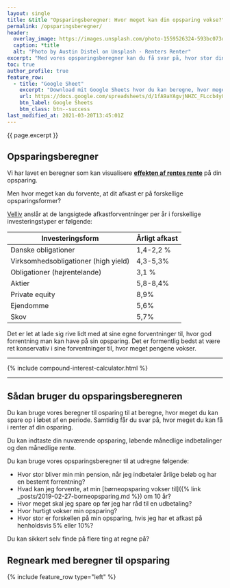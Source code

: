 ```yaml
---
layout: single
title: &title "Opsparingsberegner: Hvor meget kan din opsparing vokse?"
permalink: /opsparingsberegner/
header:
  overlay_image: https://images.unsplash.com/photo-1559526324-593bc073d938?ixlib=rb-1.2.1&ixid=eyJhcHBfaWQiOjEyMDd9&auto=format&fit=crop&w=2000&q=80
  caption: *title
  alt: "Photo by Austin Distel on Unsplash - Renters Renter"
excerpt: "Med vores opsparingsberegner kan du få svar på, hvor stor din opsparing bliver efter en årrække med forskellige renter og månedlige opsparingsbeløb."
toc: true
author_profile: true
feature_row:
  - title: "Google Sheet"
    excerpt: "Download mit Google Sheets hvor du kan beregne, hvor meget din opsparing kan vokse til over tid."
    url: https://docs.google.com/spreadsheets/d/1fA9aYAgvjNHZC_FLccb4yOMVz7FTxrDFw0JOa-CG_ew/copy?usp=sharing
    btn_label: Google Sheets
    btm_class: btn--success
last_modified_at: 2021-03-20T13:45:01Z
---
```


{{ page.excerpt }}

## Opsparingsberegner

Vi har lavet en beregner som kan visualisere **[effekten af rentes rente](/renters-rente/)** på din opsparing.

Men hvor meget kan du forvente, at dit afkast er på forskellige opsparingsformer? 

[Velliv](https://www.velliv.dk/dk/privat/vaerktoejer/guides-og-beregnere/beregn-din-opsparing/forudsaetninger-til-opsparingsberegner) anslår at de langsigtede afkastforventninger per år i forskellige investeringstyper er følgende:

| Investeringsform | Årligt afkast |
|-|-|
| Danske obligationer | 1,4-2,2 %
| Virksomhedsobligationer (high yield) | 4,3-5,3% |
| Obligationer (højrentelande) | 3,1 % |
| Aktier | 5,8-8,4% |
| Private equity | 8,9% |
| Ejendomme | 5,6% |
| Skov | 5,7% |

Det er let at lade sig rive lidt med at sine egne forventninger til, hvor god forrentning man kan have på sin opsparing. Det er formentlig bedst at være ret konservativ i sine forventninger til, hvor meget pengene vokser.

***

{% include compound-interest-calculator.html %}

***

## Sådan bruger du opsparingsberegneren

Du kan bruge vores beregner til osparing til at beregne, hvor meget du kan spare op i løbet af en periode. Samtidig får du svar på, hvor meget du kan få i renter af din osparing.

Du kan indtaste din nuværende opsparing, løbende månedlige indbetalinger og den månedlige rente. 

Du kan bruge vores opsparingsberegner til at udregne følgende:

- Hvor stor bliver min min pension, når jeg indbetaler årlige beløb og har en bestemt forrentning?
- Hvad kan jeg forvente, at min [børneopsparing vokser til]({% link _posts/2019-02-27-borneopsparing.md %}) om 10 år?
- Hvor meget skal jeg spare op før jeg har råd til en udbetaling?
- Hvor hurtigt vokser min opsparing?
- Hvor stor er forskellen på min opsparing, hvis jeg har et afkast på henholdsvis 5% eller 10%?

Du kan sikkert selv finde på flere ting at regne på?

## Regneark med beregner til opsparing

{% include feature_row type="left" %}
